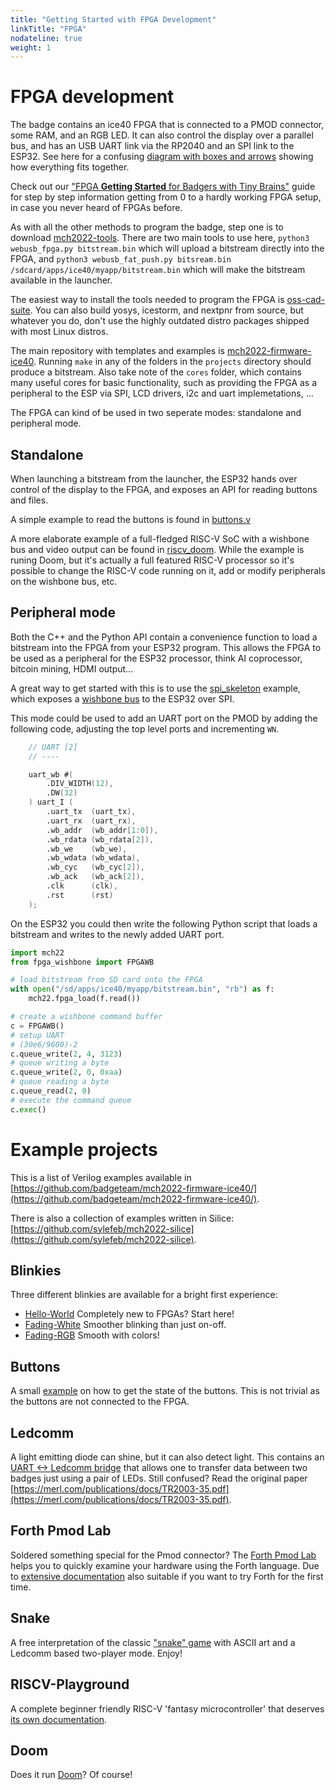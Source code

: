 ```yaml
---
title: "Getting Started with FPGA Development"
linkTitle: "FPGA"
nodateline: true
weight: 1
---
```


# FPGA development

The badge contains an ice40 FPGA that is connected to a PMOD connector, some
RAM, and an RGB LED.  It can also control the display over a parallel bus, and
has an USB UART link via the RP2040 and an SPI link to the ESP32. See here for
a confusing [diagram with boxes and arrows](../../hardware) showing how everything fits together.

Check out our ["FPGA **Getting Started** for Badgers with Tiny
Brains"](fpga-getting-started) guide for step by step information getting from
0 to a hardly working FPGA setup, in case you never heard of FPGAs before.

As with all the other methods to program the badge, step one is to download
[mch2022-tools](https://github.com/badgeteam/mch2022-tools/archive/refs/heads/master.zip).
There are two main tools to use here, `python3 webusb_fpga.py bitstream.bin`
which will upload a bitstream directly into the FPGA, and `python3
webusb_fat_push.py bitsream.bin /sdcard/apps/ice40/myapp/bitstream.bin` which
will make the bitstream available in the launcher.

The easiest way to install the tools needed to program the FPGA is
[oss-cad-suite](https://github.com/YosysHQ/oss-cad-suite-build/releases). You
can also build yosys, icestorm, and nextpnr from source, but whatever you do,
don't use the highly outdated distro packages shipped with most Linux distros.

The main repository with templates and examples is
[mch2022-firmware-ice40](https://github.com/badgeteam/mch2022-firmware-ice40).
Running `make` in any of the folders in the `projects` directory should produce
a bitstream. Also take note of the `cores` folder, which contains many useful
cores for basic functionality, such as providing the FPGA as a peripheral to
the ESP via SPI, LCD drivers, i2c and uart implemetations, ...

The FPGA can kind of be used in two seperate modes: standalone and peripheral mode.

## Standalone

When launching a bitstream from the launcher, the ESP32 hands over control of
the display to the FPGA, and exposes an API for reading buttons and files.

A simple example to read the buttons is found in
[buttons.v](https://github.com/badgeteam/mch2022-firmware-ice40/blob/master/projects/Buttons/rtl/buttons.v)

A more elaborate example of a full-fledged RISC-V SoC with a wishbone bus and
video output can be found in
[riscv_doom](https://github.com/badgeteam/mch2022-firmware-ice40/tree/master/projects/riscv_doom).
While the example is runing Doom, but it's actually a full featured RISC-V
processor so it's possible to change the RISC-V code running on it, add or
modify peripherals on the wishbone bus, etc.

## Peripheral mode

Both the C++ and the Python API contain a convenience function to load a
bitstream into the FPGA from your ESP32 program.  This allows the FPGA to be
used as a peripheral for the ESP32 processor, think AI coprocessor, bitcoin
mining, HDMI output...

A great way to get started with this is to use the
[spi_skeleton](https://github.com/badgeteam/mch2022-firmware-ice40/tree/master/projects/spi_skeleton)
example, which exposes a [wishbone
bus](https://en.wikipedia.org/wiki/Wishbone_(computer_bus)) to the ESP32 over
SPI.

This mode could be used to add an UART port on the PMOD by adding the
following code, adjusting the top level ports and incrementing `WN`.

```verilog
	// UART [2]
	// ----

	uart_wb #(
		.DIV_WIDTH(12),
		.DW(32)
	) uart_I (
		.uart_tx  (uart_tx),
		.uart_rx  (uart_rx),
		.wb_addr  (wb_addr[1:0]),
		.wb_rdata (wb_rdata[2]),
		.wb_we    (wb_we),
		.wb_wdata (wb_wdata),
		.wb_cyc   (wb_cyc[2]),
		.wb_ack   (wb_ack[2]),
		.clk      (clk),
		.rst      (rst)
	);

```

On the ESP32 you could then write the following Python script that loads a
bitstream and writes to the newly added UART port.

```python
import mch22
from fpga_wishbone import FPGAWB

# load bitstream from SD card onto the FPGA
with open("/sd/apps/ice40/myapp/bitstream.bin", "rb") as f:
    mch22.fpga_load(f.read())

# create a wishbone command buffer
c = FPGAWB()
# setup UART
# (30e6/9600)-2
c.queue_write(2, 4, 3123)
# queue writing a byte
c.queue_write(2, 0, 0xaa)
# queue reading a byte
c.queue_read(2, 0)
# execute the command queue
c.exec()
```

# Example projects

This is a list of Verilog examples available in [https://github.com/badgeteam/mch2022-firmware-ice40/](https://github.com/badgeteam/mch2022-firmware-ice40/).

There is also a collection of examples written in Silice: [https://github.com/sylefeb/mch2022-silice](https://github.com/sylefeb/mch2022-silice).

## Blinkies

Three different blinkies are available for a bright first experience:

* [Hello-World](https://github.com/badgeteam/mch2022-firmware-ice40/tree/master/projects/Hello-World) Completely new to FPGAs? Start here!
* [Fading-White](https://github.com/badgeteam/mch2022-firmware-ice40/tree/master/projects/Fading-White) Smoother blinking than just on-off.
* [Fading-RGB](https://github.com/badgeteam/mch2022-firmware-ice40/tree/master/projects/Fading-RGB) Smooth with colors!

## Buttons

A small [example](https://github.com/badgeteam/mch2022-firmware-ice40/tree/master/projects/Buttons) on how to get the state of the buttons. This is not trivial as the buttons are not connected to the FPGA.

## Ledcomm

A light emitting diode can shine, but it can also detect light. This contains an [UART <-> Ledcomm bridge](https://github.com/badgeteam/mch2022-firmware-ice40/tree/master/projects/Ledcomm) that allows one to transfer data between two badges just using a pair of LEDs. Still confused? Read the original paper [https://merl.com/publications/docs/TR2003-35.pdf](https://merl.com/publications/docs/TR2003-35.pdf).

## Forth Pmod Lab

Soldered something special for the Pmod connector? The [Forth Pmod Lab](https://github.com/badgeteam/mch2022-firmware-ice40/tree/master/projects/Forth) helps you to quickly examine your hardware using the Forth language. Due to [extensive documentation](https://github.com/badgeteam/mch2022-firmware-ice40/blob/master/projects/Forth/README) also suitable if you want to try Forth for the first time.

## Snake

A free interpretation of the classic ["snake" game](https://github.com/badgeteam/mch2022-firmware-ice40/tree/master/projects/Snake) with ASCII art and a Ledcomm based two-player mode. Enjoy!

## RISCV-Playground

A complete beginner friendly RISC-V 'fantasy microcontroller' that deserves [its own documentation](../risc-v).

## Doom

Does it run [Doom](https://github.com/badgeteam/mch2022-firmware-ice40/tree/master/projects/riscv_doom)? Of course!

